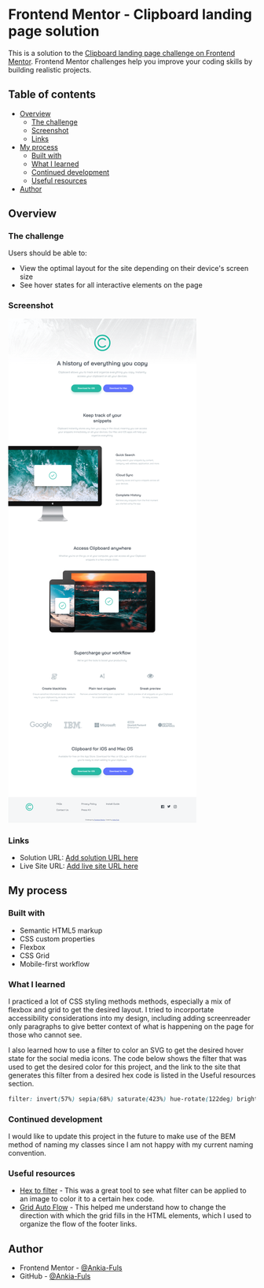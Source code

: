 # Frontend Mentor - Clipboard landing page solution

This is a solution to the [Clipboard landing page challenge on Frontend Mentor](https://www.frontendmentor.io/challenges/clipboard-landing-page-5cc9bccd6c4c91111378ecb9). Frontend Mentor challenges help you improve your coding skills by building realistic projects. 

## Table of contents

- [Overview](#overview)
  - [The challenge](#the-challenge)
  - [Screenshot](#screenshot)
  - [Links](#links)
- [My process](#my-process)
  - [Built with](#built-with)
  - [What I learned](#what-i-learned)
  - [Continued development](#continued-development)
  - [Useful resources](#useful-resources)
- [Author](#author)

## Overview

### The challenge

Users should be able to:

- View the optimal layout for the site depending on their device's screen size
- See hover states for all interactive elements on the page

### Screenshot

![Screenshot of Completed Project](./design/Screenshot%20Completed%20Frontend%20Mentor%20Clipboard%20landing%20page.png)

### Links

- Solution URL: [Add solution URL here](https://your-solution-url.com)
- Live Site URL: [Add live site URL here](https://your-live-site-url.com)

## My process

### Built with

- Semantic HTML5 markup
- CSS custom properties
- Flexbox
- CSS Grid
- Mobile-first workflow

### What I learned

I practiced a lot of CSS styling methods methods, especially a mix of flexbox and grid to get the desired layout. I tried to incorportate accessibility considerations into my design, including adding screenreader only paragraphs to give better context of what is happening on the page for those who cannot see. 

I also learned how to use a filter to color an SVG to get the desired hover state for the social media icons. The code below shows the filter that was used to get the desired color for this project, and the link to the site that generates this filter from a desired hex code is listed in the Useful resources section.

```css
filter: invert(57%) sepia(68%) saturate(423%) hue-rotate(122deg) brightness(92%) contrast(97%);
```

### Continued development

I would like to update this project in the future to make use of the BEM method of naming my classes since I am not happy with my current naming convention.

### Useful resources

- [Hex to filter](https://codepen.io/sosuke/pen/Pjoqqp) - This was a great tool to see what filter can be applied to an image to color it to a certain hex code.
- [Grid Auto Flow](https://developer.mozilla.org/en-US/docs/Web/CSS/grid-auto-flow) - This helped me understand how to change the direction with which the grid fills in the HTML elements, which I used to organize the flow of the footer links.

## Author

- Frontend Mentor - [@Ankia-Fuls](https://www.frontendmentor.io/profile/Ankia-Fuls)
- GitHub - [@Ankia-Fuls](https://github.com/Ankia-Fuls)